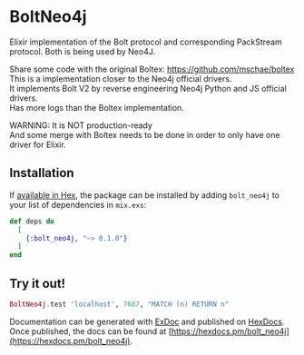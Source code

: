 # BoltNeo4j

Elixir implementation of the Bolt protocol and corresponding PackStream
protocol. Both is being used by Neo4J.

Share some code with the original Boltex: https://github.com/mschae/boltex  
This is a implementation closer to the Neo4j official drivers.  
It implements Bolt V2 by reverse engineering Neo4j Python and JS official drivers.  
Has more logs than the Boltex implementation.  

WARNING: It is NOT production-ready  
And some merge with Boltex needs to be done in order to only have one driver for Elixir.  

## Installation

If [available in Hex](https://hex.pm/docs/publish), the package can be installed
by adding `bolt_neo4j` to your list of dependencies in `mix.exs`:

```elixir
def deps do
  [
    {:bolt_neo4j, "~> 0.1.0"}
  ]
end
```

## Try it out!

```elixir
BoltNeo4j.test 'localhost', 7687, "MATCH (n) RETURN n"
```

Documentation can be generated with [ExDoc](https://github.com/elixir-lang/ex_doc)
and published on [HexDocs](https://hexdocs.pm). Once published, the docs can
be found at [https://hexdocs.pm/bolt_neo4j](https://hexdocs.pm/bolt_neo4j).

